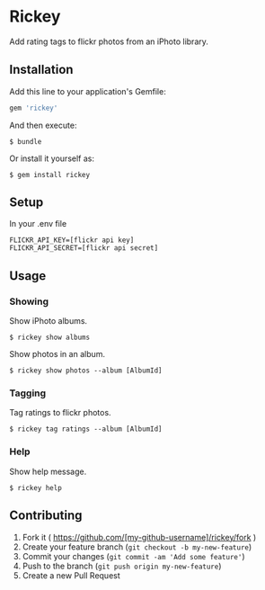 # Rickey

Add rating tags to flickr photos from an iPhoto library.

## Installation

Add this line to your application's Gemfile:

```ruby
gem 'rickey'
```

And then execute:

    $ bundle

Or install it yourself as:

    $ gem install rickey

## Setup

In your .env file

```
FLICKR_API_KEY=[flickr api key]
FLICKR_API_SECRET=[flickr api secret]
```

## Usage

### Showing

Show iPhoto albums.

    $ rickey show albums

Show photos in an album.

    $ rickey show photos --album [AlbumId]

### Tagging

Tag ratings to flickr photos.

    $ rickey tag ratings --album [AlbumId]

### Help

Show help message.

    $ rickey help

## Contributing

1. Fork it ( https://github.com/[my-github-username]/rickey/fork )
2. Create your feature branch (`git checkout -b my-new-feature`)
3. Commit your changes (`git commit -am 'Add some feature'`)
4. Push to the branch (`git push origin my-new-feature`)
5. Create a new Pull Request

